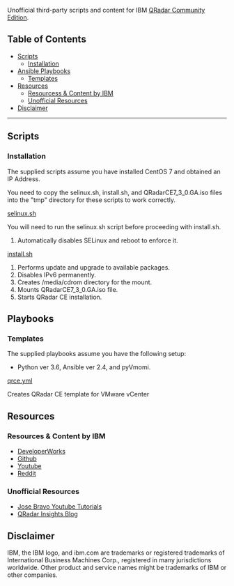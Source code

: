 Unofficial third-party scripts and content for IBM [QRadar Community Edition](https://developer.ibm.com/qradar/ce/).

## Table of Contents
- [Scripts](#scripts)
  * [Installation](#installation)
- [Ansible Playbooks](#playbooks)
  * [Templates](#templates)
- [Resources](#resources)
  * [Resourcess & Content by IBM](#resources---content-by-ibm)
  * [Unofficial Resources](#unofficial-resources)
- [Disclaimer](#disclaimer)

***

## Scripts

### Installation
The supplied scripts assume you have installed CentOS 7 and obtained an IP Address.

You need to copy the selinux.sh, install.sh, and QRadarCE7_3_0.GA.iso files into the "tmp" directory for these scripts to work correctly.

[selinux.sh](https://github.com/josh-morin/qradar-community-edition/blob/master/scripts/selinux.sh)

You will need to run the selinux.sh script before proceeding with install.sh.
1. Automatically disables SELinux and reboot to enforce it.

[install.sh](https://github.com/josh-morin/qradar-community-edition/blob/master/scripts/install.sh)
1. Performs update and upgrade to available packages.
2. Disables IPv6 permanently.
3. Creates /media/cdrom directory for the mount.
4. Mounts QRadarCE7_3_0.GA.iso file.
5. Starts QRadar CE installation.

## Playbooks

### Templates
The supplied playbooks assume you have the following setup:
* Python ver 3.6, Ansible ver 2.4, and pyVmomi.

[qrce.yml](https://github.com/josh-morin/qradar-community-edition/blob/master/playbooks/qrce.yml)

Creates QRadar CE template for VMware vCenter

## Resources

### Resources & Content by IBM
* [DeveloperWorks](https://ibm.biz/qradarforums)
* [Github](https://github.com/ibm-security-intelligence)
* [Youtube](https://www.youtube.com/user/IBMSecuritySupport)
* [Reddit](https://www.reddit.com/r/QRadar/)

### Unofficial Resources
* [Jose Bravo Youtube Tutorials](https://www.youtube.com/user/jbravovideos)
* [QRadar Insights Blog](https://qradarinsights.com/)

## Disclaimer
IBM, the IBM logo, and ibm.com are trademarks or registered trademarks of International Business Machines Corp., registered in many jurisdictions worldwide. Other product and service names might be trademarks of IBM or other companies.
